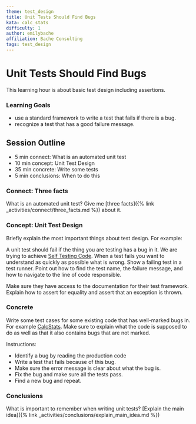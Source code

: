 ```yaml
---
theme: test_design
title: Unit Tests Should Find Bugs
kata: calc_stats
difficulty: 1
author: emilybache
affiliation: Bache Consulting
tags: test_design
---
```


# Unit Tests Should Find Bugs

This learning hour is about basic test design including assertions.

### Learning Goals

- use a standard framework to write a test that fails if there is a bug.
- recognize a test that has a good failure message.

## Session Outline

* 5 min connect: What is an automated unit test
* 10 min concept: Unit Test Design
* 35 min concrete: Write some tests
* 5 min conclusions: When to do this


### Connect: Three facts
What is an automated unit test? Give me [three facts]({% link _activities/connect/three_facts.md %}) about it.

### Concept: Unit Test Design
Briefly explain the most important things about test design. For example:

A unit test should fail if the thing you are testing has a bug in it. We are trying to achieve [Self Testing Code](https://www.martinfowler.com/bliki/SelfTestingCode.html). When a test fails you want to understand as quickly as possible what is wrong. Show a failing test in a test runner. Point out how to find the test name, the failure message, and how to navigate to the line of code responsible. 

Make sure they have access to the documentation for their test framework. Explain how to assert for equality and assert that an exception is thrown.

### Concrete
Write some test cases for some existing code that has well-marked bugs in. For example [CalcStats](https://github.com/emilybache/CalcStats-TestDesign-Kata). Make sure to explain what the code is supposed to do as well as that it also contains bugs that are not marked. 

Instructions:

* Identify a bug by reading the production code
* Write a test that fails because of this bug.
* Make sure the error message is clear about what the bug is.
* Fix the bug and make sure all the tests pass.
* Find a new bug and repeat.

### Conclusions
What is important to remember when writing unit tests? [Explain the main idea]({% link _activities/conclusions/explain_main_idea.md %})
